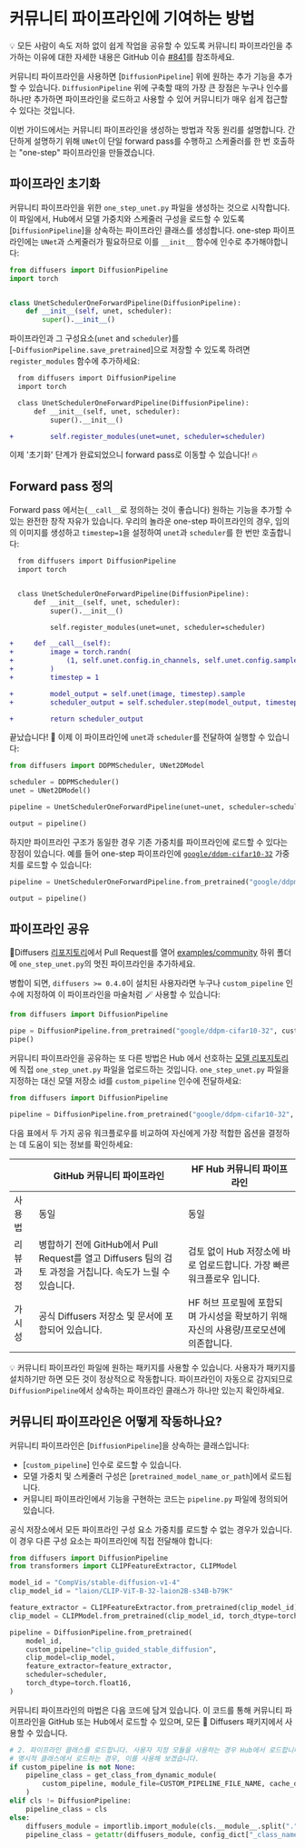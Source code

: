 <!--Copyright 2023 The HuggingFace Team. All rights reserved.

Licensed under the Apache License, Version 2.0 (the "License"); you may not use this file except in compliance with
the License. You may obtain a copy of the License at

http://www.apache.org/licenses/LICENSE-2.0

Unless required by applicable law or agreed to in writing, software distributed under the License is distributed on
an "AS IS" BASIS, WITHOUT WARRANTIES OR CONDITIONS OF ANY KIND, either express or implied. See the License for the
specific language governing permissions and limitations under the License.
-->

# 커뮤니티 파이프라인에 기여하는 방법

<Tip>

💡 모든 사람이 속도 저하 없이 쉽게 작업을 공유할 수 있도록 커뮤니티 파이프라인을 추가하는 이유에 대한 자세한 내용은 GitHub 이슈 [#841](https://github.com/khulnasoft/aikit/diffusers/issues/841)를 참조하세요. 

</Tip>

커뮤니티 파이프라인을 사용하면 [`DiffusionPipeline`] 위에 원하는 추가 기능을 추가할 수 있습니다. `DiffusionPipeline` 위에 구축할 때의 가장 큰 장점은 누구나 인수를 하나만 추가하면 파이프라인을 로드하고 사용할 수 있어 커뮤니티가 매우 쉽게 접근할 수 있다는 것입니다.

이번 가이드에서는 커뮤니티 파이프라인을 생성하는 방법과 작동 원리를 설명합니다.
간단하게 설명하기 위해 `UNet`이 단일 forward pass를 수행하고 스케줄러를 한 번 호출하는 "one-step" 파이프라인을 만들겠습니다.

## 파이프라인 초기화

커뮤니티 파이프라인을 위한 `one_step_unet.py` 파일을 생성하는 것으로 시작합니다. 이 파일에서, Hub에서 모델 가중치와 스케줄러 구성을 로드할 수 있도록 [`DiffusionPipeline`]을 상속하는 파이프라인 클래스를 생성합니다. one-step 파이프라인에는 `UNet`과 스케줄러가 필요하므로 이를 `__init__` 함수에 인수로 추가해야합니다:

```python
from diffusers import DiffusionPipeline
import torch


class UnetSchedulerOneForwardPipeline(DiffusionPipeline):
    def __init__(self, unet, scheduler):
        super().__init__()
```

파이프라인과 그 구성요소(`unet` and `scheduler`)를 [`~DiffusionPipeline.save_pretrained`]으로 저장할 수 있도록 하려면 `register_modules` 함수에 추가하세요:

```diff
  from diffusers import DiffusionPipeline
  import torch

  class UnetSchedulerOneForwardPipeline(DiffusionPipeline):
      def __init__(self, unet, scheduler):
          super().__init__()

+         self.register_modules(unet=unet, scheduler=scheduler)
```

이제 '초기화' 단계가 완료되었으니 forward pass로 이동할 수 있습니다! 🔥 

## Forward pass 정의

Forward pass 에서는(`__call__`로 정의하는 것이 좋습니다) 원하는 기능을 추가할 수 있는 완전한 창작 자유가 있습니다. 우리의 놀라운 one-step 파이프라인의 경우, 임의의 이미지를 생성하고 `timestep=1`을 설정하여 `unet`과 `scheduler`를 한 번만 호출합니다:

```diff
  from diffusers import DiffusionPipeline
  import torch


  class UnetSchedulerOneForwardPipeline(DiffusionPipeline):
      def __init__(self, unet, scheduler):
          super().__init__()

          self.register_modules(unet=unet, scheduler=scheduler)

+     def __call__(self):
+         image = torch.randn(
+             (1, self.unet.config.in_channels, self.unet.config.sample_size, self.unet.config.sample_size),
+         )
+         timestep = 1

+         model_output = self.unet(image, timestep).sample
+         scheduler_output = self.scheduler.step(model_output, timestep, image).prev_sample

+         return scheduler_output
```

끝났습니다! 🚀 이제 이 파이프라인에 `unet`과 `scheduler`를 전달하여 실행할 수 있습니다:

```python
from diffusers import DDPMScheduler, UNet2DModel

scheduler = DDPMScheduler()
unet = UNet2DModel()

pipeline = UnetSchedulerOneForwardPipeline(unet=unet, scheduler=scheduler)

output = pipeline()
```

하지만 파이프라인 구조가 동일한 경우 기존 가중치를 파이프라인에 로드할 수 있다는 장점이 있습니다. 예를 들어 one-step 파이프라인에 [`google/ddpm-cifar10-32`](https://huggingface.co/google/ddpm-cifar10-32) 가중치를 로드할 수 있습니다:

```python
pipeline = UnetSchedulerOneForwardPipeline.from_pretrained("google/ddpm-cifar10-32")

output = pipeline()
```

## 파이프라인 공유

🧨Diffusers [리포지토리](https://github.com/khulnasoft/aikit/diffusers)에서 Pull Request를 열어 [examples/community](https://github.com/khulnasoft/aikit/diffusers/tree/main/examples/community) 하위 폴더에 `one_step_unet.py`의 멋진 파이프라인을 추가하세요.

병합이 되면, `diffusers >= 0.4.0`이 설치된 사용자라면 누구나 `custom_pipeline` 인수에 지정하여 이 파이프라인을 마술처럼 🪄 사용할 수 있습니다:

```python
from diffusers import DiffusionPipeline

pipe = DiffusionPipeline.from_pretrained("google/ddpm-cifar10-32", custom_pipeline="one_step_unet")
pipe()
```

커뮤니티 파이프라인을 공유하는 또 다른 방법은 Hub 에서 선호하는 [모델 리포지토리](https://huggingface.co/docs/hub/models-uploading)에 직접  `one_step_unet.py` 파일을 업로드하는 것입니다. `one_step_unet.py` 파일을 지정하는 대신 모델 저장소 id를 `custom_pipeline` 인수에 전달하세요:

```python
from diffusers import DiffusionPipeline

pipeline = DiffusionPipeline.from_pretrained("google/ddpm-cifar10-32", custom_pipeline="stevhliu/one_step_unet")
```

다음 표에서 두 가지 공유 워크플로우를 비교하여 자신에게 가장 적합한 옵션을 결정하는 데 도움이 되는 정보를 확인하세요:

|                | GitHub 커뮤니티 파이프라인                                                                                        | HF Hub 커뮤니티 파이프라인                                                                 |
|----------------|------------------------------------------------------------------------------------------------------------------|-------------------------------------------------------------------------------------------|
| 사용법          | 동일                                                                                                             | 동일                                                                                      |
| 리뷰 과정 | 병합하기 전에 GitHub에서 Pull Request를 열고 Diffusers 팀의 검토 과정을 거칩니다. 속도가 느릴 수 있습니다. | 검토 없이 Hub 저장소에 바로 업로드합니다. 가장 빠른 워크플로우 입니다. |
| 가시성     | 공식 Diffusers 저장소 및 문서에 포함되어 있습니다.                                                  | HF 허브 프로필에 포함되며 가시성을 확보하기 위해 자신의 사용량/프로모션에 의존합니다. |

<Tip>

💡 커뮤니티 파이프라인 파일에 원하는 패키지를 사용할 수 있습니다. 사용자가 패키지를 설치하기만 하면 모든 것이 정상적으로 작동합니다. 파이프라인이 자동으로 감지되므로 `DiffusionPipeline`에서 상속하는 파이프라인 클래스가 하나만 있는지 확인하세요.

</Tip>

## 커뮤니티 파이프라인은 어떻게 작동하나요?

커뮤니티 파이프라인은 [`DiffusionPipeline`]을 상속하는 클래스입니다:

- [`custom_pipeline`] 인수로 로드할 수 있습니다.
- 모델 가중치 및 스케줄러 구성은 [`pretrained_model_name_or_path`]에서 로드됩니다.
- 커뮤니티 파이프라인에서 기능을 구현하는 코드는 `pipeline.py` 파일에 정의되어 있습니다.

공식 저장소에서 모든 파이프라인 구성 요소 가중치를 로드할 수 없는 경우가 있습니다. 이 경우 다른 구성 요소는 파이프라인에 직접 전달해야 합니다:

```python
from diffusers import DiffusionPipeline
from transformers import CLIPFeatureExtractor, CLIPModel

model_id = "CompVis/stable-diffusion-v1-4"
clip_model_id = "laion/CLIP-ViT-B-32-laion2B-s34B-b79K"

feature_extractor = CLIPFeatureExtractor.from_pretrained(clip_model_id)
clip_model = CLIPModel.from_pretrained(clip_model_id, torch_dtype=torch.float16)

pipeline = DiffusionPipeline.from_pretrained(
    model_id,
    custom_pipeline="clip_guided_stable_diffusion",
    clip_model=clip_model,
    feature_extractor=feature_extractor,
    scheduler=scheduler,
    torch_dtype=torch.float16,
)
```

커뮤니티 파이프라인의 마법은 다음 코드에 담겨 있습니다. 이 코드를 통해 커뮤니티 파이프라인을 GitHub 또는 Hub에서 로드할 수 있으며, 모든 🧨 Diffusers 패키지에서 사용할 수 있습니다.

```python
# 2. 파이프라인 클래스를 로드합니다. 사용자 지정 모듈을 사용하는 경우 Hub에서 로드합니다
# 명시적 클래스에서 로드하는 경우, 이를 사용해 보겠습니다.
if custom_pipeline is not None:
    pipeline_class = get_class_from_dynamic_module(
        custom_pipeline, module_file=CUSTOM_PIPELINE_FILE_NAME, cache_dir=custom_pipeline
    )
elif cls != DiffusionPipeline:
    pipeline_class = cls
else:
    diffusers_module = importlib.import_module(cls.__module__.split(".")[0])
    pipeline_class = getattr(diffusers_module, config_dict["_class_name"])
```
